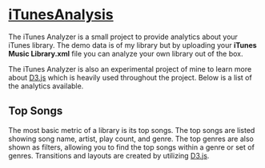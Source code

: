 [iTunesAnalysis](https://theconnman.github.io/iTunesAnalysis)
============
The iTunes Analyzer is a small project to provide analytics about your iTunes library. The demo data is of my library but by uploading your **iTunes Music Library.xml** file you can analyze your own library out of the box.

The iTunes Analyzer is also an experimental project of mine to learn more about [D3.js](http://d3js.org/) which is heavily used throughout the project. Below is a list of the analytics available.

## Top Songs ##
The most basic metric of a library is its top songs. The top songs are listed showing song name, artist, play count, and genre. The top genres are also shown as filters, allowing you to find the top songs within a genre or set of genres. Transitions and layouts are created by utilizing [D3.js](http://d3js.org/).